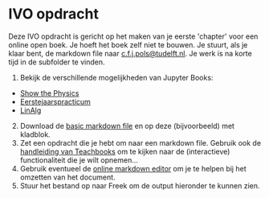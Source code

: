 # IVO opdracht

Deze IVO opdracht is gericht op het maken van je eerste 'chapter' voor een online open boek. Je hoeft het boek zelf niet te bouwen. Je stuurt, als je klaar bent, de markdown file naar c.f.j.pols@tudelft.nl. Je werk is na korte tijd in de subfolder te vinden.

1. Bekijk de verschillende mogelijkheden van Jupyter Books:
* [Show the Physics](https://interactivetextbooks.tudelft.nl/showthephysics/)
* [Eerstejaarspracticum](https://contemporary-physicslab.github.io/NP-new-style)
* [LinAlg](https://interactivetextbooks.tudelft.nl/linear-algebra/)
2. Download de [basic markdown file](./basic.md) en op deze (bijvoorbeeld) met kladblok.
3. Zet een opdracht die je hebt om naar een markdown file. Gebruik  ook de [handleiding van Teachbooks](https://teachbooks.tudelft.nl/jupyter-book-manual/basic-features/overview.html) om te kijken naar de (interactieve) functionaliteit die je wilt opnemen...
4. Gebruik eventueel de [online markdown editor](https://stackedit.io/app#) om je te helpen bij het omzetten van het document.
5. Stuur het bestand op naar Freek om de output hieronder te kunnen zien.